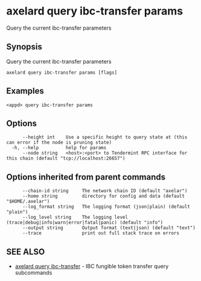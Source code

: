 # axelard query ibc-transfer params

Query the current ibc-transfer parameters

## Synopsis

Query the current ibc-transfer parameters

```
axelard query ibc-transfer params [flags]
```

## Examples

```
<appd> query ibc-transfer params
```

## Options

```
      --height int    Use a specific height to query state at (this can error if the node is pruning state)
  -h, --help          help for params
      --node string   <host>:<port> to Tendermint RPC interface for this chain (default "tcp://localhost:26657")
```

## Options inherited from parent commands

```
      --chain-id string     The network chain ID (default "axelar")
      --home string         directory for config and data (default "$HOME/.axelar")
      --log_format string   The logging format (json|plain) (default "plain")
      --log_level string    The logging level (trace|debug|info|warn|error|fatal|panic) (default "info")
      --output string       Output format (text|json) (default "text")
      --trace               print out full stack trace on errors
```

## SEE ALSO

- [axelard query ibc-transfer](/cli-docs/v0_27_0/axelard_query_ibc-transfer) - IBC fungible token transfer query subcommands
